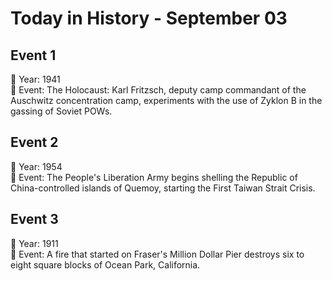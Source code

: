 # Today in History - September 03

## Event 1
📅 Year: 1941  
📝 Event: The Holocaust: Karl Fritzsch, deputy camp commandant of the Auschwitz concentration camp, experiments with the use of Zyklon B in the gassing of Soviet POWs.

## Event 2
📅 Year: 1954  
📝 Event: The People's Liberation Army begins shelling the Republic of China-controlled islands of Quemoy, starting the First Taiwan Strait Crisis.

## Event 3
📅 Year: 1911  
📝 Event: A fire that started on Fraser's Million Dollar Pier destroys six to eight square blocks of Ocean Park, California.

